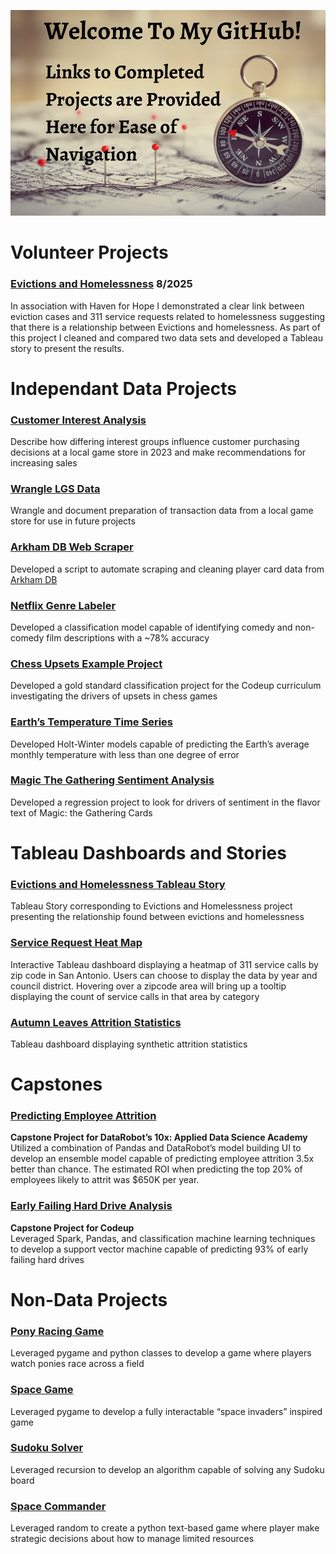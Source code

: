 ![](github_welcome.png)

# Volunteer Projects

### [Evictions and Homelessness](https://github.com/Johndsalas/haven_for_hope_evictions_project/tree/main)     8/2025
In association with Haven for Hope I demonstrated a clear link between eviction cases and 311 service requests related to homelessness suggesting that there is a relationship between Evictions and homelessness. As part of this project I cleaned and compared two data sets and developed a Tableau story to present the results. 

# Independant Data Projects

### [Customer Interest Analysis](https://github.com/Johndsalas/customer_interest_analysis)
Describe how differing interest groups influence customer purchasing decisions at a local game store in 2023 and make recommendations for increasing sales

### [Wrangle LGS Data](https://github.com/Johndsalas/wrangle_lgs_data)
Wrangle and document preparation of transaction data from a local game store for use in future projects

### [Arkham DB Web Scraper](https://github.com/Johndsalas/arkham_lcg_scraper)
Developed a script to automate scraping and cleaning player card data from [Arkham DB](https://arkhamdb.com/) 

### [Netflix Genre Labeler](https://github.com/Johndsalas/netflix_genre_labeler/tree/main) 
Developed a classification model capable of identifying comedy and non-comedy film descriptions with a ~78% accuracy

### [Chess Upsets Example Project](https://github.com/Johndsalas/chess_upsets_example_project) 
Developed a gold standard classification project for the Codeup curriculum investigating the drivers of upsets in chess games

### [Earth’s Temperature Time Series](https://github.com/Johndsalas/earths_temperature_time_series) 
Developed Holt-Winter models capable of predicting the Earth’s average monthly temperature with less than one degree of error

### [Magic The Gathering Sentiment Analysis](https://github.com/Johndsalas/Sentiment_Analysis_Magic_The_Gathering)
Developed a regression project to look for drivers of sentiment in the flavor text of Magic: the Gathering Cards

# Tableau Dashboards and Stories

### [Evictions and Homelessness Tableau Story](https://public.tableau.com/app/profile/john.salas/viz/HavenEvictionsProject/Story)
Tableau Story corresponding to Evictions and Homelessness project presenting the relationship found between evictions and homelessness

### [Service Request Heat Map](https://public.tableau.com/app/profile/john.salas/viz/311ServiceRequests_17439978790040/Dashboard1)
Interactive Tableau dashboard displaying a heatmap of 311 service calls by zip code in San Antonio. Users can choose to display the data by year and council district. Hovering over a zipcode area will bring up a tooltip displaying the count of service calls in that area by category

### [Autumn Leaves Attrition Statistics](https://public.tableau.com/app/profile/john.salas/viz/AutumnLeavesAttritionStatistics/AutumLeavesAttritionStatistics)
Tableau dashboard displaying synthetic attrition statistics 

# Capstones

### [Predicting Employee Attrition](https://github.com/Johndsalas/employee_churn)
**Capstone Project for DataRobot’s 10x: Applied Data Science Academy** <br>
Utilized a combination of Pandas and DataRobot’s model building UI to develop an ensemble model capable of predicting employee attrition 3.5x better than chance. The estimated ROI when predicting the top 20% of employees likely to attrit was $650K per year. 

### [Early Failing Hard Drive Analysis](https://github.com/just-keep-spinning/hard-drive-project)
**Capstone Project for Codeup** <br>
Leveraged Spark, Pandas, and classification machine learning techniques to develop a support vector machine capable of predicting 93% of early failing hard drives

# Non-Data Projects

### [Pony Racing Game](https://github.com/Johndsalas/racing_simulator)
Leveraged pygame and python classes to develop a game where players watch ponies race across a field 

### [Space Game](https://github.com/Johndsalas/space_game)
Leveraged pygame to develop a fully interactable “space invaders” inspired game 

### [Sudoku Solver](https://github.com/Johndsalas/Sudoku_Solver)
Leveraged recursion to develop an algorithm capable of solving any Sudoku board 

### [Space Commander](https://github.com/Johndsalas/space_commander)
Leveraged random to create a python text-based game where player make strategic decisions about how to manage limited resources
